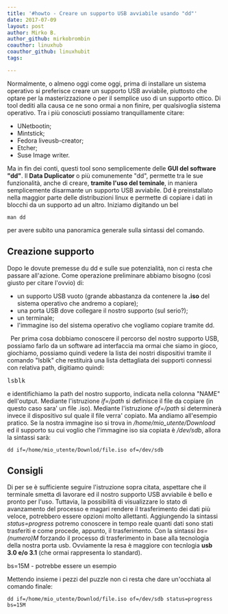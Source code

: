 ```yaml
---
title: '#howto - Creare un supporto USB avviabile usando "dd"'
date: 2017-07-09
layout: post
author: Mirko B.
author_github: mirkobrombin
coauthor: linuxhub
coauthor_github: linuxhubit
tags:

---
```

<p>Normalmente, o almeno oggi come oggi, prima di installare un sistema operativo si preferisce creare un supporto USB avviabile, piuttosto che optare per la masterizzazione o per il semplice uso di un supporto ottico. Di tool dediti&nbsp;alla causa ce ne sono ormai a non finire, per qualsivoglia sistema operativo. Tra i più conosciuti possiamo tranquillamente citare:</p><ul>	<li>UNetbootin;</li>	<li>Mintstick;</li>	<li>Fedora liveusb-creator;</li>	<li>Etcher;</li>	<li>Suse Image writer.</li></ul><p>Ma in fin dei conti, questi tool sono semplicemente delle <strong>GUI del software</strong> <strong>"dd"</strong>. Il<strong> Data Duplicator</strong> o più comunemente "dd", permette tra le sue funzionalità, anche di creare, <strong>tramite l'uso del teminale</strong>, in maniera semplicemente disarmante un supporto USB avviabile. Dd è preinstallato nella maggior parte delle distribuzioni linux e permette di copiare i dati in blocchi da un supporto ad un altro. Iniziamo digitando un bel</p><pre><code>man dd</code></pre><p>per avere subito una panoramica generale sulla sintassi del comando. &nbsp;</p><h2>Creazione supporto</h2><p>Dopo le dovute premesse du dd e sulle sue potenzialità, non ci resta che passare all'azione. Come operazione preliminare abbiamo bisogno (così giusto per citare l'ovvio) di:</p><ul>	<li>un supporto USB vuoto (grande abbastanza da contenere la<strong> .iso</strong> del sistema operativo che andremo a copiare);</li>	<li>una porta USB dove collegare il nostro supporto (sul serio?);</li>	<li>un terminale;</li>	<li>l'immagine iso del sistema operativo che vogliamo copiare tramite dd.</li></ul><p>&nbsp; Per prima cosa dobbiamo conoscere il percorso del nostro supporto USB, possiamo farlo da un software ad interfaccia ma ormai che siamo in gioco, giochiamo, possiamo quindi vedere la lista dei nostri dispositivi tramite il comando "lsblk" che restituirà una lista dettagliata dei supporti connessi con relativa path, digitiamo quindi:</p><pre>lsblk</pre><p>e identifichiamo la path del nostro supporto, indicata nella colonna "NAME" dell'output. Mediante l'istruzione<em> if=/path</em> si definisce il file da copiare (in questo caso sara' un file .iso). Mediante l'istruzione <em>of=/path</em> si determinerà invece il dispositivo sul quale il file verra' copiato. Ma andiamo all'esempio pratico. Se la nostra immagine iso si trova in <em>/home/mio_utente/Download</em> ed il supporto su cui voglio che l'immagine iso sia copiata è <em>/dev/sdb</em>, allora la sintassi sarà:</p><pre><code>dd if=/home/mio_utente/Downlod/file.iso of=/dev/sdb</code></pre><h2>Consigli</h2><p>Di per se è sufficiente seguire l'istruzione sopra citata, aspettare che il terminale smetta di lavorare ed il nostro supporto USB avviabile è bello e pronto per l'uso. Tuttavia, la possibilità di visualizzare lo stato di avanzamento del processo e magari rendere il trasferimento dei dati più veloce, potrebbero essere opzioni molto allettanti. Aggiungendo la sintassi <em>status=progress</em> potremo conoscere in tempo reale quanti dati sono stati trasferiti e come procede, appunto, il trasferimento. Con la sintassi <em>bs=(numero)M</em> forzando il processo di trasferimento in base alla tecnologia della nostra porta usb. Ovviamente la resa è maggiore con tecnlogia <strong>usb 3.0 e/o 3.1</strong> (che ormai rappresenta lo standard).</p><p>bs=15M - potrebbe essere un esempio</p><p>Mettendo insieme i pezzi del puzzle non ci resta che dare un'occhiata al comando finale:</p><pre><code>dd if=/home/mio_utente/Downlod/file.iso of=/dev/sdb status=progress bs=15M</code></pre><p>&nbsp;</p>